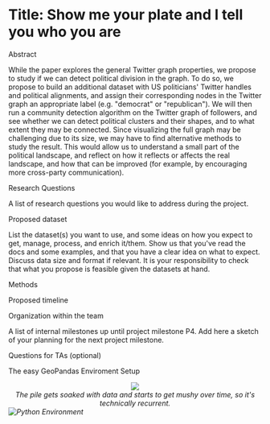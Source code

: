 # Title: Show me your plate and I tell you who you are

Abstract 

While the paper explores the general Twitter graph properties, we propose to study if we can detect political division in the graph. To do so, we propose to build an additional dataset with US politicians' Twitter handles and political alignments, and assign their corresponding nodes in the Twitter graph an appropriate label (e.g. "democrat" or "republican"). We will then run a community detection algorithm on the Twitter graph of followers, and see whether we can detect political clusters and their shapes, and to what extent they may be connected. Since visualizing the full graph may be challenging due to its size, we may have to find alternative methods to study the result. This would allow us to understand a small part of the political landscape, and reflect on how it reflects or affects the real landscape, and how that can be improved (for example, by encouraging more cross-party communication).

Research Questions

A list of research questions you would like to address during the project.

Proposed dataset

List the dataset(s) you want to use, and some ideas on how you expect to get, manage, process, and enrich it/them. Show us that you've read the docs and some examples, and that you have a clear idea on what to expect. Discuss data size and format if relevant. It is your responsibility to check that what you propose is feasible given the datasets at hand.

Methods


Proposed timeline


Organization within the team


A list of internal milestones up until project milestone P4. Add here a sketch of your planning for the next project milestone.


Questions for TAs (optional)


The easy GeoPandas Enviroment Setup 
<center><img src='https://imgs.xkcd.com/comics/python_environment.png'> <br>  <i> The pile gets soaked with data and starts to get mushy over time, so it's technically recurrent. <i>
</center>
  
<img src="//imgs.xkcd.com/comics/python_environment.png" title="The Python environmental protection agency wants to seal it in a cement chamber, with pictorial messages to future civilizations warning them about the danger of using sudo to install random Python packages." alt="Python Environment" srcset="//imgs.xkcd.com/comics/python_environment_2x.png 2x" style="image-orientation:none">

